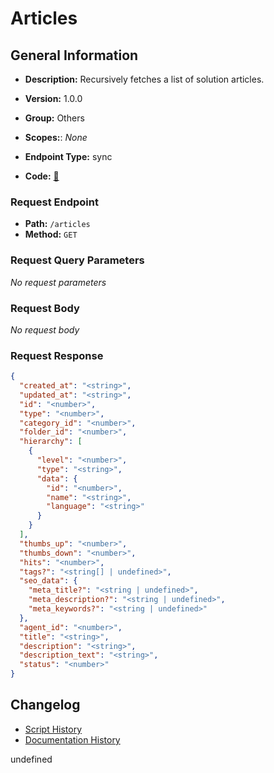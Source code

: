 # Articles

## General Information
- **Description:** Recursively fetches a list of solution articles.

- **Version:** 1.0.0
- **Group:** Others
- **Scopes:**: _None_
- **Endpoint Type:** sync
- **Code:** [🔗](https://github.com/NangoHQ/integration-templates/tree/main/integrations/freshdesk/syncs/articles.ts)

### Request Endpoint

- **Path:** `/articles`
- **Method:** `GET`

### Request Query Parameters

_No request parameters_

### Request Body

_No request body_

### Request Response

```json
{
  "created_at": "<string>",
  "updated_at": "<string>",
  "id": "<number>",
  "type": "<number>",
  "category_id": "<number>",
  "folder_id": "<number>",
  "hierarchy": [
    {
      "level": "<number>",
      "type": "<string>",
      "data": {
        "id": "<number>",
        "name": "<string>",
        "language": "<string>"
      }
    }
  ],
  "thumbs_up": "<number>",
  "thumbs_down": "<number>",
  "hits": "<number>",
  "tags?": "<string[] | undefined>",
  "seo_data": {
    "meta_title?": "<string | undefined>",
    "meta_description?": "<string | undefined>",
    "meta_keywords?": "<string | undefined>"
  },
  "agent_id": "<number>",
  "title": "<string>",
  "description": "<string>",
  "description_text": "<string>",
  "status": "<number>"
}
```

## Changelog


- [Script History](https://github.com/NangoHQ/integration-templates/commits/main/integrations/freshdesk/syncs/articles.ts)
- [Documentation History](https://github.com/NangoHQ/integration-templates/commits/main/integrations/freshdesk/syncs/articles.md)

<!-- END  GENERATED CONTENT -->

undefined